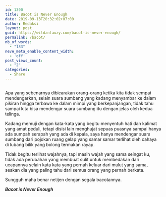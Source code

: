 ```yaml
---
id: 1390
title: Bacot is Never Enough
date: 2019-09-13T20:32:02+07:00
author: Redaksi
layout: post
guid: https://wildanfauzy.com/bacot-is-never-enough/
permalink: /bacot/
nb_of_words:
  - "183"
neve_meta_enable_content_width:
  - 'off'
post_views_count:
  - "2"
categories:
  - Share
---
```

<figure class="wp-block-image"><img src="https://wildanfauzyart.files.wordpress.com/2020/04/5fc81-about.jpg?w=768" alt="" class="wp-image-1320" data-recalc-dims="1" /></figure> 

Apa yang sebenarnya dibicarakan orang-orang ketika kita tidak sempat mendengarkan, selain suara sumbang yang kadang menyambar ke dalam pikiran hingga terbawa ke dalam mimpi yang berkepanjangan, tidak tahu sampai kita bisa mendengar suara sumbang itu dengan jelas oleh kedua telinga.

Kadang memuji dengan kata-kata yang begitu menyentuh hati dan kalimat yang amat peduli, tetapi disisi lain menghujat sepuas puasnya sampai hanya ada sumpah serapah yang ada di kepala, saya hanya mendengar suara sumbang dari pojokan ruang gelap yang samar samar terlihat oleh cahaya di lubang bilik yang bolong termakan rayap.

Tidak begitu terlihat wajahnya, tapi masih wajah yang sama seingat ku, tidak ada perubahan yang membuat sulit untuk membedakan dari ucapannya selain kata kata yang pernah keluar dari mulut yang sama, seakan dia yang paling tahu dari semua orang yang pernah berkata.

Sungguh maha benar netijen dengan segala bacotannya.

_**Bacot is Never Enough**_